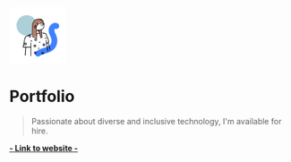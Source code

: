 <a href="https://paulinemasse.com">
  <img width="100" height="100" src="/public/favicon/favicon-512.png">
</a>

# Portfolio

> Passionate about diverse and inclusive technology, I'm available for hire.

**[- Link to website -](https://paulinemasse.com)**